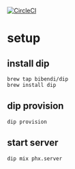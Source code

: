 [![CircleCI](https://circleci.com/gh/kekoyana/phoenix_vue/tree/master.svg?style=svg)](https://circleci.com/gh/kekoyana/phoenix_vue/tree/master)

# setup
## install dip
```
brew tap bibendi/dip
brew install dip
```

## dip provision
```
dip provision
```

## start server
```
dip mix phx.server
```

